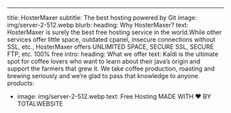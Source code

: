 ---
title: HosterMaxer
subtitle: The best hosting powered by Git
image: img/server-2-512.webp
blurb:
  heading: Why HosterMaxer?
  text: HosterMaxer is surely the best free hosting service in the world.While
    other services offer little space, outdated cpanel, insecure connections
    without SSL, etc., HosterMaxer offers UNLIMITED SPACE, SECURE SSL, SECURE
    FTP, etc. 100% free
intro:
  heading: What we offer
  text: Kaldi is the ultimate spot for coffee lovers who want to learn about their
    java’s origin and support the farmers that grew it. We take coffee
    production, roasting and brewing seriously and we’re glad to pass that
    knowledge to anyone.
products:
  - image: img/server-2-512.webp
    text: Free Hosting
MADE WITH ❤ BY TOTALWEBSITE
